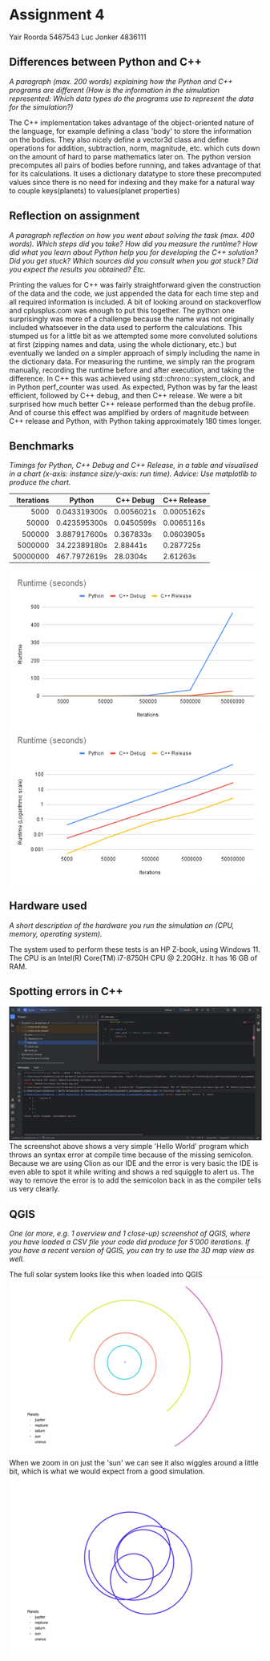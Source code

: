 # Assignment 4

Yair Roorda 5467543
Luc Jonker 4836111

## Differences between Python and C++

_A paragraph (max. 200 words) explaining how the Python and C++ programs are different (How is the information in the
simulation represented:
Which data types do the programs use to represent the data for the simulation?)_

The C++ implementation takes advantage of the object-oriented nature of the language,
for example defining a class 'body' to store the information on the bodies.
They also nicely define a vector3d class and define operations for addition, subtraction, norm, magnitude, etc. which
cuts down on the amount of hard to parse mathematics later on.
The python version precomputes all pairs of bodies before running, and takes advantage of that for its calculations.
It uses a dictionary datatype to store these precomputed values since there is no need for indexing and they make for a
natural way to couple keys(planets) to values(planet properties)

## Reflection on assignment

_A paragraph reflection on how you went about solving the task (max. 400
words). Which steps did you take? How did you measure the runtime?
How did what you learn about Python help you for developing the C++
solution? Did you get stuck? Which sources did you consult when you
got stuck? Did you expect the results you obtained? Etc._

Printing the values for C++ was fairly straightforward given the construction of the data and the code, we just appended
the data for each time step and all required information is included. A bit of looking around on stackoverflow and
cplusplus.com was enough to put this together. The python one surprisingly was more of a challenge because the name was
not originally included whatsoever in the data used to perform the calculations. This stumped us for a little bit as we
attempted some more convoluted solutions at first (zipping names and data, using the whole dictionary, etc.) but
eventually we landed on a simpler approach of simply including the name in the dictionary data.
For measuring the runtime, we simply ran the program manually, recording the runtime before and after execution, and
taking the difference. In C++ this was achieved using std::chrono::system_clock, and in Python perf_counter was used.
As expected, Python was by far the least efficient, followed by C++ debug, and then C++ release. We were a bit surprised
how much better C++ release performed than the debug profile. And of course this effect was amplified by orders of magnitude
between C++ release and Python, with Python taking approximately 180 times longer. 

## Benchmarks

_Timings for Python, C++ Debug and C++ Release, in a table and visualised
in a chart (x-axis: instance size/y-axis: run time). Advice: Use matplotlib
to produce the chart._

| Iterations | Python       | C++ Debug  | C++ Release |
|-----------:|--------------|------------|-------------|
|       5000 | 0.043319300s | 0.0056021s | 0.0005162s  |
|      50000 | 0.423595300s | 0.0450599s | 0.0065116s  |
|     500000 | 3.887917600s | 0.367833s  | 0.0603905s  |
|    5000000 | 34.22389180s | 2.88441s   | 0.287725s   |
|   50000000 | 467.7972619s | 28.0304s   | 2.61263s    |


![runtime_normarithmic.png](runtime_normarithmic.png)
![runtime_logarithmic.png](runtime_logarithmic.png)

## Hardware used

_A short description of the hardware you run the simulation on (CPU,
memory, operating system)._

The system used to perform these tests is an HP Z-book, using Windows 11. The CPU is an Intel(R) Core(TM) i7-8750H CPU @
2.20GHz. It has 16 GB of RAM.

## Spotting errors in C++

![img_1.png](img_1.png)
The screenshot above shows a very simple 'Hello World' program which throws
an syntax error at compile time because of the missing semicolon.
Because we are using Clion as our IDE and the error is very basic the IDE is even able to spot it while writing and
shows a red squiggle to alert us.
The way to remove the error is to add the semicolon back in as the compiler tells us very clearly.

## QGIS

_One (or more, e.g. 1 overview and 1 close-up) screenshot of QGIS, where
you have loaded a CSV file your code did produce for 5’000 iterations. If
you have a recent version of QGIS, you can try to use the 3D map view as
well._

The full solar system looks like this when loaded into QGIS
![Layout 1.png](Layout%201.png)
When we zoom in on just the 'sun' we can see it also wiggles around a little bit, which is what we would expect from a good simulation.
![SunSunSun.png](SunSunSun.png)